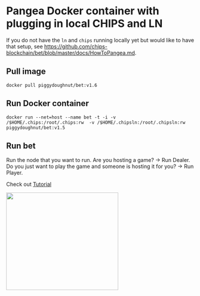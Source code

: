 # Pangea Docker container with plugging in local CHIPS and LN

If you do not have the `ln` and `chips` running locally yet but would like to have that setup, see https://github.com/chips-blockchain/bet/blob/master/docs/HowToPangea.md.

## Pull image

    docker pull piggydoughnut/bet:v1.6

## Run Docker container

    docker run --net=host --name bet -t -i -v /$HOME/.chips:/root/.chips:rw  -v /$HOME/.chipsln:/root/.chipsln:rw piggydoughnut/bet:v1.5

## Run bet
    
   Run the node that you want to run. Are you hosting a game? -> Run Dealer. Do you just want to play the game and someone is hosting it for you? -> Run Player.

   Check out [Tutorial](https://github.com/chips-blockchain/pangea-poker/blob/dev/tutorial/Tutorial.md)
   


<img src="https://media.giphy.com/media/jQWUkD7a4AWfkraBJa/giphy.gif" width="300" height="262" />
